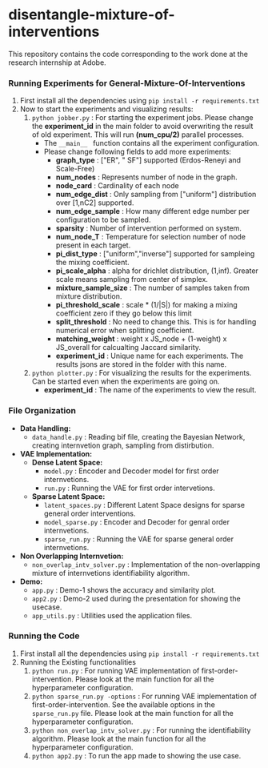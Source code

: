 # disentangle-mixture-of-interventions
This repository contains the code corresponding to the work done at the research internship at Adobe.


### Running Experiments for General-Mixture-Of-Interventions
1. First install all the dependencies using ```` pip install -r requirements.txt ````
2. Now to start the experiments and visualizing results:
	1. ```` python jobber.py ```` : For starting the experiment jobs. Please change the **experiment_id** in the main folder to avoid overwriting the result of old experiment. This will run **(num_cpu/2)** parallel processes.
  		* The ````__main__ ```` function contains all the experiment configuration. 
		* Please change following fields to add more experiments:
			* **graph_type** : ["ER", " SF"] supported (Erdos-Reneyi and Scale-Free)
			* **num_nodes** : Represents number of node in the graph.
			* **node_card** : Cardinality of each node
			* **num_edge_dist** : Only sampling from ["uniform"] distribution over [1,nC2] supported.
			* **num_edge_sample** : How many different edge number per configuration to be sampled. 
			* **sparsity** : Number of intervention performed on system.
			* **num_node_T** : Temperature for selection number of node present in each target.
			* **pi_dist_type** : ["uniform","inverse"] supported for sampleing the mixing coefficient.
			* **pi_scale_alpha** : alpha for drichlet distribution, (1,inf). Greater scale means sampling from center of simplex.
			* **mixture_sample_size** : The number of samples taken from mixture distribution.
			* **pi_threshold_scale** : scale * (1/|S|) for making a mixing coefficient zero if they go below this limit
			* **split_threshold** : No need to change this. This is for handling numerical error when splitting coefficient.
			* **matching_weight** : weight x JS_node + (1-weight) x JS_overall for calcualting Jaccard similarity.
			* **experiment_id** : Unique name for each experiments. The results jsons are stored in the folder with this name.
	2. ```` python plotter.py ```` : For visualizing the results for the experiments. Can be started even when the experiments are going on.
		* **experiment_id** : The name of the experiments to view the result.
  

### File Organization
+ **Data Handling:**
    - ````data_handle.py```` : Reading bif file, creating the Bayesian Network, creating internvetion graph, sampling from distirbution.
+ **VAE Implementation:**
    - **Dense Latent Space:**
        * ```` model.py ```` : Encoder and Decoder model for first order internvetions.
        * ```` run.py ```` : Running the VAE for first order intervetions.
    - **Sparse Latent Space:**
        * ````latent_spaces.py```` : Different Latent Space designs for sparse general order interventions.
        * ````model_sparse.py```` : Encoder and Decoder for genral order internvetions.
        * ````sparse_run.py```` : Running the VAE for sparse general order internvetions.
+ **Non Overlapping Internvetion:**
    - ````non_overlap_intv_solver.py```` : Implementation of the non-overlapping mixture of internvetions identifiability algorithm.
+ **Demo:**
    - ````app.py```` : Demo-1 shows the accuracy and similarity plot.
    - ````app2.py```` : Demo-2 used during the presentation for showing the usecase.
    - ````app_utils.py```` : Utilities used the application files.

### Running the Code
1. First install all the dependencies using ````pip install -r requirements.txt````
2. Running the Existing functionalities
	1. ````python run.py```` : For running VAE implementation of first-order-intervention. Please look at the main function for all the hyperparameter configuration.
	2. ````python sparse_run.py -options```` : For running VAE implementation of first-order-intervention. See the available options in the ````sparse_run.py```` file. Please look at the main function for all the hyperparameter configuration.
	3. ````python non_overlap_intv_solver.py```` : For running the identifiability algorithm. Please look at the main function for all the hyperparameter configuration.
	4. ````python app2.py```` : To run the app made to showing the use case.
